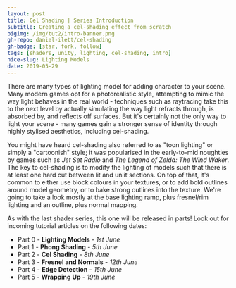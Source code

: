 ```yaml
---
layout: post
title: Cel Shading | Series Introduction
subtitle: Creating a cel-shading effect from scratch
bigimg: /img/tut2/intro-banner.png
gh-repo: daniel-ilett/cel-shading
gh-badge: [star, fork, follow]
tags: [shaders, unity, lighting, cel-shading, intro]
nice-slug: Lighting Models
date: 2019-05-29
---
```


There are many types of lighting model for adding character to your scene. Many modern games opt for a photorealistic style, attempting to mimic the way light behaves in the real world - techniques such as raytracing take this to the next level by actually simulating the way light refracts through, is absorbed by, and reflects off surfaces. But it's certainly not the only way to light your scene - many games gain a stronger sense of identity through highly stylised aesthetics, including cel-shading.

You might have heard cel-shading also referred to as "toon lighting" or simply a "cartoonish" style; it was popularised in the early-to-mid noughties by games such as *Jet Set Radio* and *The Legend of Zelda: The Wind Waker*. The key to cel-shading is to modify the lighting of models such that there is at least one hard cut between lit and unlit sections. On top of that, it's common to either use block colours in your textures, or to add bold outlines around model geometry, or to bake strong outlines into the texture. We're going to take a look mostly at the base lighting ramp, plus fresnel/rim lighting and an outline, plus normal mapping.

As with the last shader series, this one will be released in parts! Look out for incoming tutorial articles on the following dates:

- Part 0 - **Lighting Models** - *1st June*
- Part 1 - **Phong Shading** - *5th June*
- Part 2 - **Cel Shading** - *8th June*
- Part 3 - **Fresnel and Normals** - *12th June*
- Part 4 - **Edge Detection** - *15th June*
- Part 5 - **Wrapping Up** - *19th June*
